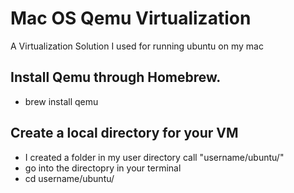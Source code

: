 # Mac OS Qemu Virtualization
A Virtualization Solution I used for running ubuntu on my mac

## Install Qemu through Homebrew.
- brew install qemu

## Create a local directory for your VM
- I created a folder in my user directory call "username/ubuntu/"
- go into the directopry in your terminal
 - cd username/ubuntu/
